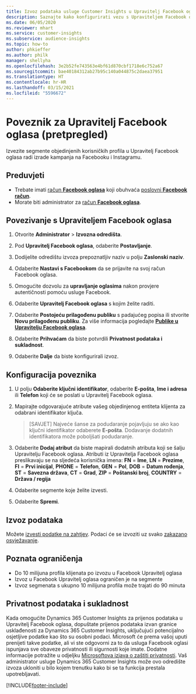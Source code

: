 ```yaml
---
title: Izvoz podataka usluge Customer Insights u Upravitelj Facebook oglasa
description: Saznajte kako konfigurirati vezu s Upraviteljem Facebook oglasa.
ms.date: 06/05/2020
ms.reviewer: mhart
ms.service: customer-insights
ms.subservice: audience-insights
ms.topic: how-to
author: phkieffer
ms.author: philk
manager: shellyha
ms.openlocfilehash: 3e2b52fe743563e4bf61d870cbf1718e6c752a67
ms.sourcegitcommit: bae40184312ab27b95c140a044875c2daea37951
ms.translationtype: HT
ms.contentlocale: hr-HR
ms.lasthandoff: 03/15/2021
ms.locfileid: "5596672"
---
```

# <a name="connector-for-facebook-ads-manager-preview"></a>Poveznik za Upravitelj Facebook oglasa (pretpregled)

Izvezite segmente objedinjenih korisničkih profila u Upravitelj Facebook oglasa radi izrade kampanja na Facebooku i Instagramu.

## <a name="prerequisites"></a>Preduvjeti

- Trebate imati [račun **Facebook oglasa**](https://www.facebook.com/business/learn/lessons/step-by-step-ads-manager-account) koji obuhvaća [poslovni **Facebook račun**](https://business.facebook.com/).
- Morate biti administrator za [račun **Facebook oglasa**](https://www.facebook.com/business/learn/lessons/step-by-step-ads-manager-account).

## <a name="connect-to-facebook-ads-manager"></a>Povezivanje s Upraviteljem Facebook oglasa

1. Otvorite **Administrator** > **Izvozna odredišta**.

1. Pod **Upravitelj Facebook oglasa**, odaberite **Postavljanje**.

1. Dodijelite odredištu izvoza prepoznatljiv naziv u polju **Zaslonski naziv**.

1. Odaberite **Nastavi s Facebookom** da se prijavite na svoj račun Facebook oglasa.

1. Omogućite dozvolu za **upravljanje oglasima** nakon provjere autentičnosti pomoću usluge Facebook.

1. Odaberite **Upravitelj Facebook oglasa** s kojim želite raditi.

1. Odaberite **Postojeću prilagođenu publiku** s padajućeg popisa ili stvorite **Novu prilagođenu publiku**. Za više informacija pogledajte [**Publike u Upravitelju Facebook oglasa**](https://www.facebook.com/business/help/744354708981227?id=2469097953376494).

1. Odaberite **Prihvaćam** da biste potvrdili **Privatnost podataka i sukladnost**.

1. Odaberite **Dalje** da biste konfigurirali izvoz.

## <a name="configure-the-connector"></a>Konfiguracija poveznika

1. U polju **Odaberite ključni identifikator**, odaberite **E-pošta**, **Ime i adresa** ili **Telefon** koji će se poslati u Upravitelj Facebook oglasa.

1. Mapirajte odgovarajuće atribute vašeg objedinjenog entiteta klijenta za odabrani identifikator ključa.
   > [SAVJET] Najveće šanse za podudaranje pojavljuju se ako kao ključni identifikator odaberete **E-pošta**. Dodavanje dodatnih identifikatora može poboljšati podudaranje.

1. Odaberite **Dodaj atribut** da biste mapirali dodatnih atributa koji se šalju Upravitelju Facebook oglasa. Atributi iz Upravitelja Facebook oglasa preslikavaju se na sljedeća korisnička imena: **FN** = **Ime**, **LN** = **Prezime**, **FI** = **Prvi inicijal**, **PHONE** = **Telefon**, **GEN** = **Pol**, **DOB** = **Datum rođenja**, **ST** = **Savezna država**, **CT** = **Grad**, **ZIP** = **Poštanski broj**, **COUNTRY** = **Država / regija**

1. Odaberite segmente koje želite izvesti.

1. Odaberite **Spremi**.

## <a name="export-the-data"></a>Izvoz podataka

Možete [izvesti podatke na zahtjev](export-destinations.md). Podaci će se izvoziti uz svako [zakazano osvježavanje](system.md#schedule-tab).

## <a name="known-limitations"></a>Poznata ograničenja

- Do 10 milijuna profila klijenata po izvozu u Facebook Upravitelj oglasa 
- Izvoz u Facebook Upravitelj oglasa ograničen je na segmente
- Izvoz segmenata s ukupno 10 milijuna profila može trajati do 90 minuta

## <a name="data-privacy-and-compliance"></a>Privatnost podataka i sukladnost

Kada omogućite Dynamics 365 Customer Insights za prijenos podataka u Upravitelj Facebook oglasa, dopuštate prijenos podataka izvan granice usklađenosti za Dynamics 365 Customer Insights, uključujući potencijalno osjetljive podatke kao što su osobni podaci. Microsoft će prema vašoj uputi prenijeti takve podatke, ali vi ste odgovorni za to da usluga Facebook oglasi ispunjava sve obaveze privatnosti ili sigurnosti koje imate. Dodatne informacije potražite u odjeljku [Microsoftova izjava o zaštiti privatnosti](https://go.microsoft.com/fwlink/?linkid=396732).
Vaš administrator usluge Dynamics 365 Customer Insights može ovo odredište izvoza ukloniti u bilo kojem trenutku kako bi se ta funkcija prestala upotrebljavati.


[!INCLUDE[footer-include](../includes/footer-banner.md)]